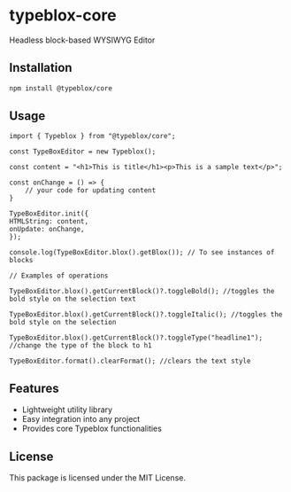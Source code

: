 # typeblox-core

Headless block-based WYSIWYG Editor

## Installation

```bash
npm install @typeblox/core
```

## Usage

```
import { Typeblox } from "@typeblox/core";

const TypeBoxEditor = new Typeblox();

const content = "<h1>This is title</h1><p>This is a sample text</p>";

const onChange = () => {
    // your code for updating content
}

TypeBoxEditor.init({
HTMLString: content,
onUpdate: onChange,
});

console.log(TypeBoxEditor.blox().getBlox()); // To see instances of blocks

// Examples of operations

TypeBoxEditor.blox().getCurrentBlock()?.toggleBold(); //toggles the bold style on the selection text

TypeBoxEditor.blox().getCurrentBlock()?.toggleItalic(); //toggles the bold style on the selection

TypeBoxEditor.blox().getCurrentBlock()?.toggleType("headline1"); //change the type of the block to h1

TypeBoxEditor.format().clearFormat(); //clears the text style

```

## Features

- Lightweight utility library
- Easy integration into any project
- Provides core Typeblox functionalities

## License

This package is licensed under the MIT License.
